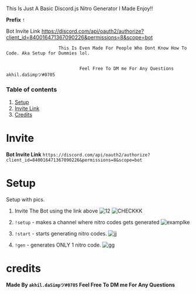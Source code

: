 This Is Just A Basic Discord.js Nitro Generator I Made Enjoy!!

 **Prefix** `!`

Bot Invite Link   https://discord.com/api/oauth2/authorize?client_id=840016471367090226&permissions=8&scope=bot

                        This Is Even Made For People Who Dont Know How To Code. Aka Setup for Dummies lol.
                        
                        
                                Feel Free To DM me For Any Questions akhil.daSimpツ#0705
### Table of contents
1. [Setup](#setup)
2. [Invite Link](#invite)
3. [Credits](#credits)

# Invite 

**Bot Invite Link** `https://discord.com/api/oauth2/authorize?client_id=840016471367090226&permissions=8&scope=bot`


# Setup 
Setup with pics.
1. Invite The Bot using the link above
![12](https://user-images.githubusercontent.com/60161763/126049971-f324bbfc-c5a5-422a-b73f-5566d85ee625.png)
![CHECKKK](https://user-images.githubusercontent.com/60161763/126050000-87186009-6685-418d-8e00-f144efc4f07b.png)

 
2. `!setup` - makes a channel where nitro codes gets generated
![examplke](https://user-images.githubusercontent.com/60161763/126049758-3cf07385-155b-4593-934a-441358ddae27.png)

3. `!start` - starts generating nitro codes.
![jj](https://user-images.githubusercontent.com/60161763/126049847-6fb5110a-f070-4e43-a745-d8a16c32b27b.png)


4. `!gen` - generates  ONLY 1 nitro code.
![gg](https://user-images.githubusercontent.com/60161763/126049875-c4a29a15-458d-4827-8a0f-0a1729fa3a88.png)




# credits
**Made By `akhil.daSimpツ#0705` Feel Free To DM me For Any Questions**



